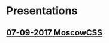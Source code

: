 # Presentations

## [07-09-2017 MoscowCSS](https://leonidlebedev.github.io/presentations/07-09-2017_MoscowCSS/)
